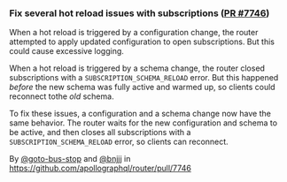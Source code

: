### Fix several hot reload issues with subscriptions ([PR #7746](https://github.com/apollographql/router/pull/7746))

When a hot reload is triggered by a configuration change, the router attempted to apply updated configuration to open subscriptions. But this could cause excessive logging.

When a hot reload is triggered by a schema change, the router closed subscriptions with a `SUBSCRIPTION_SCHEMA_RELOAD` error. But this happened *before* the new schema was fully active and warmed up, so clients could reconnect tothe _old_ schema.

To fix these issues, a configuration and a schema change now have the same behavior. The router waits for the new configuration and schema to be active, and then closes all subscriptions with a `SUBSCRIPTION_SCHEMA_RELOAD` error, so clients can reconnect.

By [@goto-bus-stop](https://github.com/goto-bus-stop) and [@bnjjj](https://github.com/bnjjj) in https://github.com/apollographql/router/pull/7746
